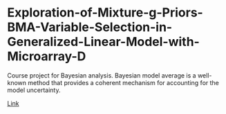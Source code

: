 # Exploration-of-Mixture-g-Priors-BMA-Variable-Selection-in-Generalized-Linear-Model-with-Microarray-D

Course project for Bayesian analysis.
Bayesian model average is a well-known method that provides a coherent mechanism for accounting for the model uncertainty. 

[Link](https://noblegasss.github.io/statistics/BMA)

